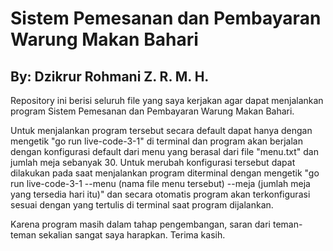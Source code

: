 # Sistem Pemesanan dan Pembayaran Warung Makan Bahari
## By: Dzikrur Rohmani Z. R. M. H.

Repository ini berisi seluruh file yang saya kerjakan agar dapat menjalankan program
Sistem Pemesanan dan Pembayaran Warung Makan Bahari.

Untuk menjalankan program tersebut secara default dapat hanya dengan mengetik "go run live-code-3-1"
di terminal dan program akan berjalan dengan konfigurasi default dari menu yang berasal dari file
"menu.txt" dan jumlah meja sebanyak 30.
Untuk merubah konfigurasi tersebut dapat dilakukan pada saat menjalankan program diterminal dengan 
mengetik "go run live-code-3-1 --menu (nama file menu tersebut) --meja (jumlah meja yang tersedia hari itu)"
dan secara otomatis program akan terkonfigurasi sesuai dengan yang tertulis di terminal saat program dijalankan.

Karena program masih dalam tahap pengembangan, saran dari teman-teman sekalian sangat saya harapkan.
Terima kasih.